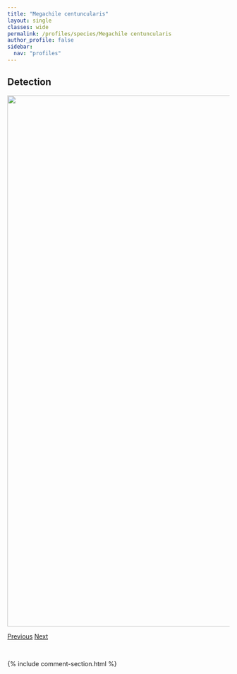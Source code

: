 ```yaml
---
title: "Megachile centuncularis"
layout: single
classes: wide
permalink: /profiles/species/Megachile centuncularis
author_profile: false
sidebar:
  nav: "profiles"
---
```


<h2>Detection</h2>

<a href="/ANBC/assets/figures/species/Megachile centuncularis/range-map.png">
<img src="/ANBC/assets/figures/species/Megachile centuncularis/range-map.png" height = "1200" width = "800">
</a>

<a href="/profiles/species/Lepturobosca chrysocoma" class="pagination--pager" title="PreviousName">Previous</a> <a href="/profiles/species/Megachile circumcincta" class="pagination--pager" title="NextName">Next</a>

<p>&nbsp;</p>

{% include comment-section.html %}
